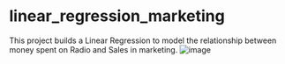 # linear_regression_marketing

This project builds a Linear Regression to model the relationship between money spent on Radio and Sales in marketing.
![image](https://github.com/user-attachments/assets/47a1af5f-cddb-49b5-8e22-5ccee4c06ee1)

